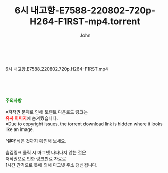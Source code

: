 ﻿---
layout: post
title:  "6시 내고향-E7588-220802-720p-H264-F1RST-mp4.torrent"
author: John
categories: [ 방송/음악 ]
tags: [  ]
image:  
description: "6시 내고향-E7588-220802-720p-H264-F1RST-mp4 torrent 정보 공유"
toc: true
toc_sticky: true
---

<br>
<div class="view-img">
<a class="view_image" href="https://torrentmobile59.com/bbs/view_image.php?fn=%2Fdata%2Ffile%2Fmusic%2F469717521_fyBvV0Mu_4bc6f40f3242f5280cdffe38beb7d6a0f69ea23c.jpg" target="_blank"><img alt="" class="img-tag" content="https://torrentmobile59.com/data/file/music/469717521_fyBvV0Mu_4bc6f40f3242f5280cdffe38beb7d6a0f69ea23c.jpg" itemprop="image" src="https://torrentmobile59.com/data/file/music/thumb-469717521_fyBvV0Mu_4bc6f40f3242f5280cdffe38beb7d6a0f69ea23c_835x2212.jpg"/></a></div><div class="view-content" itemprop="description">
<p>6시 내고향.E7588.220802.720p.H264-F1RST.mp4<br/></p> </div>
    
<br><br><br>
<p data-ke-size="size16"><b><span style="color: green;">주의사항</span></b><br /><br />※저작권 문제로 인해 토렌트 다운로드 링크는<br /><b><span style="color: red;">유사 이미지</span></b>에 숨겨뒀습니다.<br />※Due to copyright issues, the torrent download link is hidden where it looks like an image.<br /><br /><b>'설마'</b>싶은 것까지 확인해 보세요.<br /><br />숨김링크 클릭 시 마그넷 나타나지 않는 것은<br />저작권으로 인한 링크만료 자료로<br />1시간 간격으로 봇에 의해 마그넷 주소 갱신됩니다.</p>
